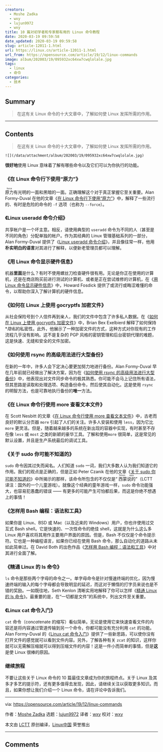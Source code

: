 ```yaml
---
creators:
  - Moshe Zadka
  - wxy
  - lujun9972
  - wxy
title: 10 篇对初学者和专家都有用的 Linux 命令教程
date: 2020-03-19 09:59:58
date_updated: 2020-03-19 09:59:58
slug: article-12011-1.html
url: https://linux.cn/article-12011-1.html
url_from: https://opensource.com/article/19/12/linux-commands
image: album/202003/19/095932xc64xw7cwqlolale.jpg
tags:
  - linux
  - 命令
categories:
  - 技术
---
```


## Summary

> 在这有关 Linux 命令的十大文章中，了解如何使 Linux 发挥所需的作用。

***

<!-- more -->

## Contents

> 
> 在这有关 Linux 命令的十大文章中，了解如何使 Linux 发挥所需的作用。
> 
> 
> 

`![](/data/attachment/album/202003/19/095932xc64xw7cwqlolale.jpg)`

**很好地**使用 Linux 意味着了解有哪些命令以及它们可以为你执行的功能。

### 《在 Linux 命令行下使用“原力”》

<ruby> 原力 <rt>  force </rt></ruby>有光明的一面和黑暗的一面。正确理解这个对于真正掌握它至关重要。Alan Formy-Duval 在他的文章《[在 Linux 命令行下使用“原力”](https://linux.cn/article-10881-1.html)》中，解释了一些流行的、有时是危险的命令的 `-f` 选项（也称为 `--force`）。

### 《Linux useradd 命令介绍》

共享帐户是一个坏主意。相反，请使用典型的 `useradd` 命令为不同的人（甚至是不同的角色）分配单独的帐户。作为其经典的 Linux 管理基础系列的一部分，Alan Formy-Duval 提供了《[Linux useradd 命令介绍](https://linux.cn/article-11756-1.html)》，并且像往常一样，他用**朴实明白的语言**对其进行了解释，以便新老管理员都可以理解。

### 《用 Linux 命令显示硬件信息》

机器**里面**是什么？有时不使用螺丝刀检查硬件很有用。无论是你正在使用的计算机，还是在商店购买前进行测试的计算机、或者是正在尝试维修的计算机，在《[用 Linux 命令显示硬件信息](https://linux.cn/article-11422-1.html)》中，Howard Fosdick 提供了或流行或晦涩难懂的命令，以帮助你深入了解计算机的硬件信息。

### 《如何在 Linux 上使用 gocryptfs 加密文件》

从社会保险号到个人信件再到亲人，我们的文件中包含了许多私人数据。在《[如何在 Linux 上使用 gocryptfs 加密文件](https://opensource.com/article/19/8/how-encrypt-files-gocryptfs)》中，Brian Bex Exelbierd 解释了如何保持\**隐私*的私密性。此外，他展示了一种加密文件的方式，这种方式对你现有的工作流程几乎没有影响。这不是复杂的 PGP 风格的密钥管理和后台密钥代理的难题，这是快速、无缝和安全的文件加密。

### 《如何使用 rsync 的高级用法进行大型备份》

在新的一年中，许多人会下定决心要更加努力地进行备份。Alan Formy-Duval 早在几年前就已经做出了解决方案，因为在《[如何使用 rsync 的高级用法进行大型备份](https://linux.cn/article-10865-1.html)》中，他表现出对文件同步命令的极其熟悉。你可能不会马上记住所有语法，但其思路是读取和处理选项、构造备份命令，然后使其自动化。这是使用 `rsync` 的明智方法，也是可靠地执行备份的**唯一**方法。

### 《在 Linux 命令行使用 more 查看文本文件》

在 Scott Nesbitt 的文章《[在 Linux 命令行使用 more 查看文本文件](https://linux.cn/article-10531-1.html)》中，古老而良好的默认分页器 `more` 引起了人们的关注。许多人安装和使用 `less`，因为它比 `more` 更灵活。但是，随着越来越多的系统在新出现的容器中实现，有时甚至不存在像 `less` 或 `most` 之类的新颖的豪华工具。了解和使用`more` 很简单，这是常见的默认设置，并且是生产系统最后的调试工具。

### 《关于 sudo 你可能不知道的》

`sudo` 命令因其过失而闻名。人们知道 `sudo` 一词，我们大多数人认为我们知道它的作用。我们的观点是正确的，但是正如 Peter Czanik 在他的文章《[关于 sudo 你可能不知道的](https://linux.cn/article-11595-1.html)》中所揭示的那样，该命令所包含的不仅仅是“<ruby> 西蒙说的 <rt>  Simon says </rt></ruby>”（LCTT 译注：国外的一个儿童游戏）。就像这个经典的童年游戏一样，`sudo` 命令功能强大，也容易犯愚蠢的错误 —— 有更多的可能产生可怕都后果，而这是你绝不想遇上的事情！

### 《怎样用 Bash 编程：语法和工具》

如果你是 Linux、BSD 或 Mac（以及近来的 Windows）用户，你也许使用过交互式 Bash shell。它是快速的、一次性命令的绝佳 shell，这就是为什么这么多 Linux 用户喜欢将其用作主要用户界面的原因。但是，Bash 不仅仅是个命令提示符。它也是一种编程语言，如果你已经在使用 Bash 命令，那么自动化的道路从未如此简单过。在 David Both 的出色作品《[怎样用 Bash 编程：语法和工具](https://linux.cn/article-11552-1.html)》中对其进行全面了解。

### 《精通 Linux 的 ls 命令》

`ls` 命令是那些两个字母的命令之一。单字母命令是针对慢速终端的优化，因为慢速终端的输入的每个字母都会导致明显的延迟，而这对于懒惰的打字员来说也是不错的奖励。一如既往地，Seth Kenlon 清晰实用地解释了你可以怎样《[精通 Linux 的 ls 命令](https://linux.cn/article-11159-1.html)》。最重要的是，在“一切都是文件”的系统中，列出文件至关重要。

### 《Linux cat 命令入门》

`cat` 命令（con*cat*enate 的缩写）看似简单。无论是使用它来快速查看文件的内容还是将内容通过管道传输到另一个命令，你都可能没有充分利用 `cat` 的功能。Alan Formy-Duval 的《[Linux cat 命令入门](https://opensource.com/article/19/2/getting-started-cat-command)》提供了一些新思路，可以使你没有打开文件的感觉就可以看到文件内容。另外，了解各种有关 `zcat` 的知识，这样你就可以无需解压缩就可以得到压缩文件的内容！这是一件小而简单的事情，但是**这**是使 Linux 很棒的原因。

### 继续旅程

不要让这些关于 Linux 命令的 10 篇最佳文章成为你的旅程终点。关于 Linux 及其多才多艺的提示符，还有更多值得去发现，因此，请继续关注以获取更多知识。而且，如果你想让我们介绍一个 Linux 命令，请在评论中告诉我们。

---

via: <https://opensource.com/article/19/12/linux-commands>

作者：[Moshe Zadka](https://opensource.com/users/moshez) 选题：[lujun9972](https://github.com/lujun9972) 译者：[wxy](https://github.com/wxy) 校对：[wxy](https://github.com/wxy)

本文由 [LCTT](https://github.com/LCTT/TranslateProject) 原创编译，[Linux中国](https://linux.cn/) 荣誉推出

***

## Comments
